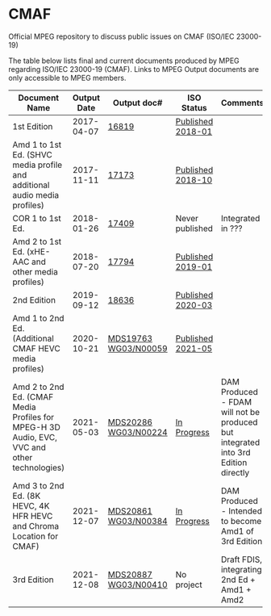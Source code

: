 # CMAF
Official MPEG repository to discuss public issues on CMAF (ISO/IEC 23000-19)

The table below lists final and current documents produced by MPEG regarding ISO/IEC 23000-19 (CMAF). Links to MPEG Output documents are only accessible to MPEG members.

| Document Name | Output Date | Output doc# | ISO Status | Comments |
| ----- | ----- | ----- | ----- | ----- | 
| 1st Edition | 2017-04-07 | [16819](https://dms.mpeg.expert/doc_end_user/documents/118_Hobart/wg11/w16819.zip) | [Published 2018-01](https://www.iso.org/standard/71975.html) | |
| Amd 1 to 1st Ed. (SHVC media profile and additional audio media profiles) | 2017-11-11 | [17173](https://dms.mpeg.expert/doc_end_user/documents/120_Macau/wg11/w17173-v2-w17173.zip) | [Published 2018-10](https://www.iso.org/standard/73307.html) | |
| COR 1 to 1st Ed. | 2018-01-26 | [17409](https://dms.mpeg.expert/doc_end_user/documents/121_Gwangju/wg11/w17409.zip) | Never published | Integrated in ??? |
| Amd 2 to 1st Ed. (xHE-AAC and other media profiles) | 2018-07-20 | [17794](https://dms.mpeg.expert/doc_end_user/documents/123_Ljubljana/wg11/w17794.zip) | [Published 2019-01](https://www.iso.org/standard/74442.html) | |
| 2nd Edition | 2019-09-12 | [18636](https://dms.mpeg.expert/doc_end_user/documents/127_Gothenburg/wg11/w18636-v4-w18636.zip) | [Published 2020-03](https://www.iso.org/standard/79106.html) | |
| Amd 1 to 2nd Ed. (Additional CMAF HEVC media profiles) | 2020-10-21 | [MDS19763 WG03/N00059](https://dms.mpeg.expert/doc_end_user/documents/132_OnLine/wg11/MDS19763_WG03_N00059.zip) | [Published 2021-05](https://www.iso.org/standard/80756.html) | |
| Amd 2 to 2nd Ed. (CMAF Media Profiles for MPEG-H 3D Audio, EVC, VVC and other technologies) | 2021-05-03 | [MDS20286 WG03/N00224](https://dms.mpeg.expert/doc_end_user/documents/134_OnLine/wg11/MDS20286_WG03_N00224.zip) | [In Progress](https://www.iso.org/standard/82530.html) | DAM Produced - FDAM will not be produced but integrated into 3rd Edition directly |
| Amd 3 to 2nd Ed. (8K HEVC, 4K HFR HEVC and Chroma Location for CMAF) | 2021-12-07 | [MDS20861 WG03/N00384](https://dms.mpeg.expert/doc_end_user/documents/136_OnLine/wg11/MDS20861_WG03_N00384.zip) | [In Progress](https://www.iso.org/standard/83528.html) | DAM Produced - Intended to become Amd1 of 3rd Edition |
| 3rd Edition | 2021-12-08 | [MDS20887 WG03/N00410](https://dms.mpeg.expert/doc_end_user/documents/136_OnLine/wg11/MDS20887_WG03_N00410.zip) | No project | Draft FDIS, integrating 2nd Ed + Amd1 + Amd2 |

